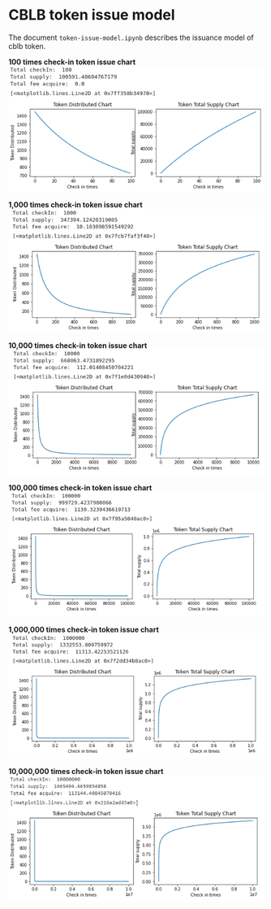 # CBLB token issue model

The document `token-issue-model.ipynb` describes the issuance model of cblb token.

**100 times check-in token issue chart**  
![](100-checkin.png)

**1,000 times check-in token issue chart**  
![](1-000-checkin.png)

**10,000 times check-in token issue chart**  
![](10-000-checkin.png)

**100,000 times check-in token issue chart**  
![](100-000-checkin.png)

**1,000,000 times check-in token issue chart**  
![](1-000-000-checkin.png)

**10,000,000 times check-in token issue chart**  
![](10-000-000-checkin.png)
